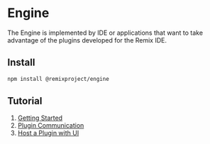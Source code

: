 # Engine

The Engine is implemented by IDE or applications that want to take advantage of the plugins developed for the Remix IDE.

## Install
```bash
npm install @remixproject/engine
```

## Tutorial

1. [Getting Started](1-getting-started.md)
2. [Plugin Communication](2-plugin-communication.md)
3. [Host a Plugin with UI](3-hosted-plugin.md)